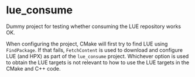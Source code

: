# lue_consume
Dummy project for testing whether consuming the LUE repository works OK.

When configuring the project, CMake will first try to find LUE using `FindPackage`. If that fails,
`FetchContent` is used to download and configure LUE (and HPX) as part of the `lue_consume`
project. Whichever option is used to obtain the LUE targets is not relevant to how to use the
LUE targets in the CMake and C++ code.
